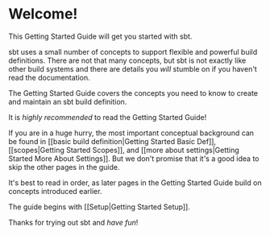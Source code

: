 # Welcome!

This Getting Started Guide will get you started with sbt.

sbt uses a small number of concepts to support flexible and
powerful build definitions. There are not that many concepts, but
sbt is not exactly like other build systems and there are details
you _will_ stumble on if you haven't read the documentation.

The Getting Started Guide covers the concepts you need to know to
create and maintain an sbt build definition.

It is _highly recommended_ to read the Getting Started Guide!

If you are in a huge hurry, the most important conceptual
background can be found in
[[basic build definition|Getting Started Basic Def]],
[[scopes|Getting Started Scopes]], and
[[more about settings|Getting Started More About Settings]].  But
we don't promise that it's a good idea to skip the other pages in
the guide.

It's best to read in order, as later pages in the Getting Started
Guide build on concepts introduced earlier.

The guide begins with [[Setup|Getting Started Setup]].

Thanks for trying out sbt and _have fun_!
